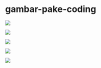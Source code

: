 # gambar-pake-coding
![](https://res.cloudinary.com/codelifings/image/upload/v1587297365/Capture_pbcyyw.png)

![](https://res.cloudinary.com/codelifings/image/upload/v1587293930/Capture_qx4zhg.png)

![](https://res.cloudinary.com/codelifings/image/upload/v1587297250/Capture_z2hmtm.png)

![](https://res.cloudinary.com/codelifings/image/upload/v1587295376/Capture_t8s9tb.png)

![](https://res.cloudinary.com/codelifings/image/upload/v1587297420/Capture_xbd8hi.png)
